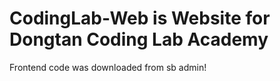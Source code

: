 # CodingLab-Web is Website for Dongtan Coding Lab Academy
Frontend code was downloaded from sb admin!
